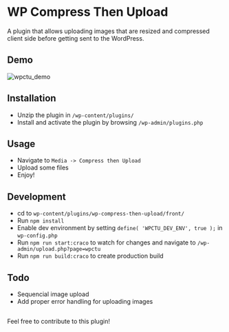 # WP Compress Then Upload

A plugin that allows uploading images that are resized and compressed client side before getting sent to the WordPress.


## Demo
![wpctu_demo](https://user-images.githubusercontent.com/76950619/137004970-eca5ccda-a792-4e4f-9845-72b2309d08fe.gif)

## Installation
- Unzip the plugin in `/wp-content/plugins/`
- Install and activate the plugin by browsing `/wp-admin/plugins.php` 

## Usage
- Navigate to `Media -> Compress then Upload`
- Upload some files
- Enjoy!

## Development
- cd to `wp-content/plugins/wp-compress-then-upload/front/`
- Run `npm install`
- Enable dev environment by setting `define( 'WPCTU_DEV_ENV', true );` in `wp-config.php`
- Run `npm run start:craco` to watch for changes and navigate to `/wp-admin/upload.php?page=wpctu`
- Run `npm run build:craco` to create production build


## Todo 
- Sequencial image upload
- Add proper error handling for uploading images

## 

Feel free to contribute to this plugin!
